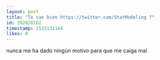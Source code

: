 ```yaml
---
layout: post
title: "Te cae bien https://twitter.com/StatModeling ?"
id: 392828162
timestamp: 1523131144
likes: 0
---
```


 nunca me ha dado ningún motivo para que me caiga mal